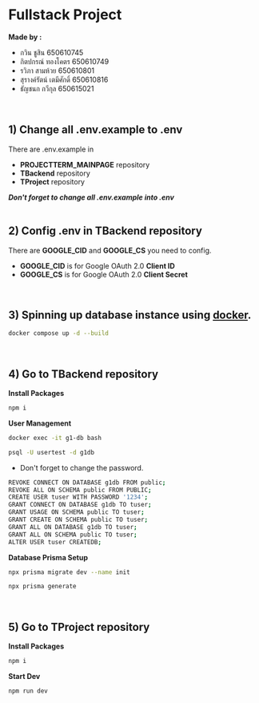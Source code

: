 # Fullstack Project

**Made by :**

- กวิน ชูสิน 650610745
- กิตปกรณ์ ทองโคตร 650610749
- รวิภา สามห้วย 650610801
- สุรางค์รัตน์ เตมีศักดิ์ 650610816
- ธัญชนก กวีกุล 650615021
<br/>

## 1) Change all .env.example to .env

There are .env.example in 
- **PROJECTTERM_MAINPAGE** repository
- **TBackend** repository
- **TProject** repository

***Don't forget to change all .env.example into .env***
<br/>
<br/>

## 2) Config .env in TBackend repository

There are **GOOGLE_CID** and **GOOGLE_CS** you need to config.
- **GOOGLE_CID** is for Google OAuth 2.0 **Client ID**
- **GOOGLE_CS** is for Google OAuth 2.0 **Client Secret**
<br/>

## 3) Spinning up database instance using [docker](https://hub.docker.com/).

```bash
docker compose up -d --build
```
<br/>

## 4) Go to TBackend repository

**Install Packages**

```bash
npm i
```

**User Management**

```bash
docker exec -it g1-db bash
```

```bash
psql -U usertest -d g1db
```

- Don't forget to change the password.

```bash
REVOKE CONNECT ON DATABASE g1db FROM public;
REVOKE ALL ON SCHEMA public FROM PUBLIC;
CREATE USER tuser WITH PASSWORD '1234';
GRANT CONNECT ON DATABASE g1db TO tuser;
GRANT USAGE ON SCHEMA public TO tuser;
GRANT CREATE ON SCHEMA public TO tuser;
GRANT ALL ON DATABASE g1db TO tuser;
GRANT ALL ON SCHEMA public TO tuser;
ALTER USER tuser CREATEDB;
```

**Database Prisma Setup**

```bash
npx prisma migrate dev --name init
```

```bash
npx prisma generate
```
<br/>

## 5) Go to TProject repository

**Install Packages**

```bash
npm i
```

**Start Dev**

```bash
npm run dev
```
<br/>
